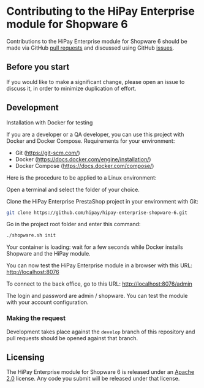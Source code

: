 # Contributing to the HiPay Enterprise module for Shopware 6

Contributions to the HiPay Enterprise module for Shopware 6 should be made via GitHub [pull
requests][pull-requests] and discussed using
GitHub [issues][issues].

## Before you start

If you would like to make a significant change, please open
an issue to discuss it, in order to minimize duplication of effort.

## Development

Installation with Docker for testing

If you are a developer or a QA developer, you can use this project with Docker and Docker Compose.
Requirements for your environment:

- Git (<https://git-scm.com/>)
- Docker (<https://docs.docker.com/engine/installation/>)
- Docker Compose (<https://docs.docker.com/compose/>)

Here is the procedure to be applied to a Linux environment:

Open a terminal and select the folder of your choice.

Clone the HiPay Enterprise PrestaShop project in your environment with Git:

```bash
git clone https://github.com/hipay/hipay-enterprise-shopware-6.git
```

Go in the project root folder and enter this command:

```bash
./shopware.sh init
```

Your container is loading: wait for a few seconds while Docker installs Shopware and the HiPay module.

You can now test the HiPay Enterprise module in a browser with this URL: <http://localhost:8076>

To connect to the back office, go to this URL: <http://localhost:8076/admin>

The login and password are admin / shopware.
You can test the module with your account configuration.

### Making the request

Development takes place against the `develop` branch of this repository and pull
requests should be opened against that branch.

## Licensing

The HiPay Enterprise module for Shopware 6 is released under an [Apache
2.0][project-license] license. Any code you submit will be
released under that license.

[project-license]: LICENSE.md
[pull-requests]: https://github.com/hipay/hipay-enterprise-shopware-6/pulls
[issues]: https://github.com/hipay/hipay-enterprise-shopware-6/issues
